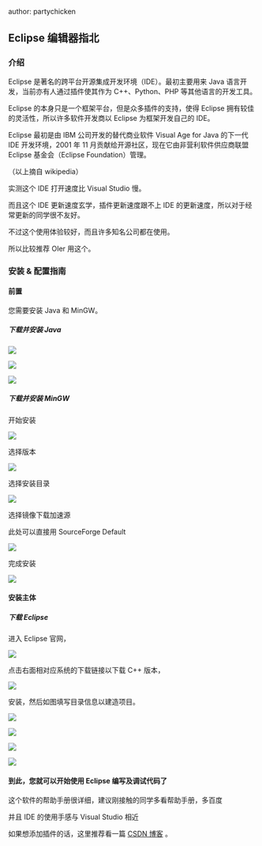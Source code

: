 author: partychicken

## Eclipse 编辑器指北

### 介绍

Eclipse 是著名的跨平台开源集成开发环境（IDE）。最初主要用来 Java 语言开发，当前亦有人通过插件使其作为 C++、Python、PHP 等其他语言的开发工具。

Eclipse 的本身只是一个框架平台，但是众多插件的支持，使得 Eclipse 拥有较佳的灵活性，所以许多软件开发商以 Eclipse 为框架开发自己的 IDE。

Eclipse 最初是由 IBM 公司开发的替代商业软件 Visual Age for Java 的下一代 IDE 开发环境，2001 年 11 月贡献给开源社区，现在它由非营利软件供应商联盟 Eclipse 基金会（Eclipse Foundation）管理。

（以上摘自 wikipedia）

实测这个 IDE 打开速度比 Visual Studio 慢。

而且这个 IDE 更新速度玄学，插件更新速度跟不上 IDE 的更新速度，所以对于经常更新的同学很不友好。

不过这个使用体验较好，而且许多知名公司都在使用。

所以比较推荐 OIer 用这个。

### 安装 & 配置指南

#### 前置

您需要安装 Java 和 MinGW。

##### 下载并安装 Java

![](./images/eclipse1-1.png)

![](./images/eclipse1-2.png)

![](./images/eclipse1-3.png)

##### 下载并安装 MinGW

开始安装

![](./images/eclipse1-4.png)

选择版本

![](./images/eclipse1-5.png)

选择安装目录

![](./images/eclipse1-6.png)

选择镜像下载加速源

此处可以直接用 SourceForge Default

![](./images/eclipse1-7.png)

完成安装

![](./images/eclipse1-8.png)

#### 安装主体

##### 下载 Eclipse

进入 Eclipse 官网，

![](./images/eclipse2.png)

点击右面相对应系统的下载链接以下载 C++ 版本，

![](./images/eclipse3.png)

安装，然后如图填写目录信息以建造项目。

![](./images/eclipse4.png)

![](./images/eclipse5.png)

![](./images/eclipse6.png)

![](./images/eclipse7.png)

#### 到此，您就可以开始使用 Eclipse 编写及调试代码了

这个软件的帮助手册很详细，建议刚接触的同学多看帮助手册，多百度

并且 IDE 的使用手感与 Visual Studio 相近

如果想添加插件的话，这里推荐看一篇 [CSDN 博客](https://blog.csdn.net/csdnnews/article/details/78495979) 。
